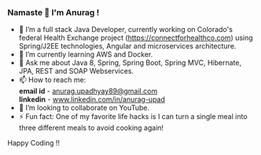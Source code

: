 ### Namaste :pray: I'm Anurag !

- 🔭 I’m a full stack Java Developer, currently working on Colorado's federal Health Exchange project (https://connectforhealthco.com) using Spring/J2EE technologies, Angular and microservices architecture.
- 🌱 I’m currently learning AWS and Docker.
- 💬 Ask me about Java 8, Spring, Spring Boot, Spring MVC, Hibernate, JPA, REST and SOAP Webservices.
- 📫 How to reach me:<br/> 
  **email id** - anurag.upadhyay89@gmail.com <br/>
  **linkedin** - www.linkedin.com/in/anurag-upad
- 👯 I’m looking to collaborate on YouTube.
- ⚡ Fun fact: One of my favorite life hacks is I can turn a single meal into three different meals to avoid cooking again! </br> 

Happy Coding !!